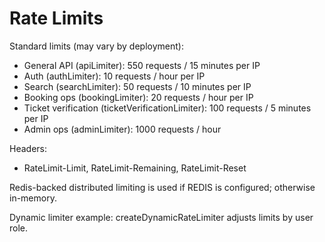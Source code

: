 # Rate Limits

Standard limits (may vary by deployment):
- General API (apiLimiter): 550 requests / 15 minutes per IP
- Auth (authLimiter): 10 requests / hour per IP
- Search (searchLimiter): 50 requests / 10 minutes per IP
- Booking ops (bookingLimiter): 20 requests / hour per IP
- Ticket verification (ticketVerificationLimiter): 100 requests / 5 minutes per IP
- Admin ops (adminLimiter): 1000 requests / hour

Headers:
- RateLimit-Limit, RateLimit-Remaining, RateLimit-Reset

Redis-backed distributed limiting is used if REDIS is configured; otherwise in-memory.

Dynamic limiter example: createDynamicRateLimiter adjusts limits by user role.